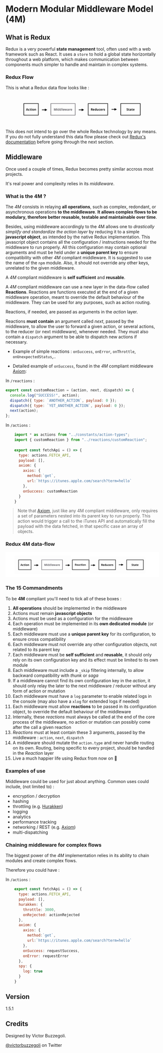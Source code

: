 # Modern Modular Middleware Model (4M)

## What is Redux

Redux is a very powerful **state management** tool, often used with a web framework such as React.
It uses a `store` to hold a global state horizontally throughout a web platform, which makes communication between components much simpler to handle and maintain in complex systems.

### Redux Flow

This is what a Redux data flow looks like :

![redux-flow](resources/redux-flow.jpg)

This does not intend to go over the whole Redux technology by any means. If you do not fully understand this data flow please check out [Redux's documentation](https://redux.js.org/) before going through the next section.

## Middleware

Once used a couple of times, Redux becomes pretty similar accross most projects.

It's real power and complexity relies in its _middleware_.

### What is the 4M ?

The _4M_ consists in relaying **all operations**, such as complex, redondant, or asynchronous operations **to the middleware**. **It allows complex flows to be modulary, therefore better reusable, testable and maintainable over time**.

Besides, using middleware accordingly to the 4M allows one to _drastically simplify and standardize the action layer_ by reducing it to a simple **javascript object**, as intended by the native Redux implementation. This javascript object contains all the configuration / instructions needed for the middleware to run properly. All this configuration may contain optional arguments and must be held under a **unique parent key** to ensure compatibility with other _4M_ compliant middleware. It is suggested to use the name of the `npm` module. Also, it should not override any other keys, unrelated to the given middleware.

A _4M_ compliant middleware is **self sufficient** and **reusable**.

A _4M_ compliant middleware can use a new layer in the data-flow called **Reactions**. Reactions are functions executed at the end of a given middleware operation, meant to override the default behaviour of the middleware. They can be used for any purposes, such as action routing.

Reactions, if needed, are passed as arguments in the _action_ layer.

Reactions **must contain** an argument called _next_, passed by the middleware, to allow the user to forward a given action, or several actions, to the reducer (or next middleware), whenever needed. They must also contain a `dispatch` argument to be able to dispatch new actions if necessary.

- Example of simple reactions : `onSuccess`, `onError`, `onThrottle`, `onUnexpectedStatus`,..

- Detailed example of `onSuccess`, found in the _4M_ compliant middleware [Axiom](https://github.com/vbuzzegoli/axiom):

In `/reactions` :

```javascript
export const customReaction = (action, next, dispatch) => {
  console.log("SUCCESS!", action);
  dispatch({ type: `ANOTHER_ACTION`, payload: 0 });
  dispatch({ type: `YET_ANOTHER_ACTION`, payload: 0 });
  next(action);
};
```

In `/actions` :

```javascript
    import * as actions from "../constants/action-types";
    import { customReaction } from "../reactions/customReaction";

    export const fetchApi = () => {
      type: actions.FETCH_API,
      payload: [],
      axiom: {
        axios: {
          method:`get`,
          url:`https://itunes.apple.com/search?term=hello`
        },
        onSuccess: customReaction
      }
    }
```

> Note that [Axiom](https://github.com/vbuzzegoli/axiom), just like any 4M compliant middleware, only requires a set of parameters nested into its parent key to run properly. This action would trigger a call to the iTunes API and automatically fill the payload with the data fetched, in that specific case an array of objects.

### Redux 4M data-flow

![redux-4M-flow](resources/redux-4M-flow.jpg)

### The 15 Commandments

To be **4M** compliant you'll need to tick all of these boxes :

1. **All operations** should be implemented in the middleware
2. Actions must remain **javascript objects**
3. Actions must be used as a configuration for the middleware
4. Each operation must be implemented in its **own dedicated module** (or middleware)
5. Each middleware must use a **unique parent key** for its configuration, to ensure cross compatibility
6. Each middleware must not override any other configuration objects, not related to its parent key
7. Each middleware must be **self sufficient** and **reusable**, it should only rely on its own configuration key and its effect must be limited to its own module
8. Each middleware must include a `_skip` filtering internally, to allow backward compatibility with _thunk_ or _saga_
9. If a middleware cannot find its own configuration key in the _action_, it should only relay the later to the next middleware / reducer without any form of action or mutation
10. Each middleware must have a `log` parameter to enable related logs in the console (may also have a `xlog` for extended logs if needed)
11. Each middleware must allow **reactions** to be passed in its configuration object, to override the default behaviour of the middleware
12. Internally, these _reactions_ must always be called at the end of the core process of the middleware, no action or mutation can possibly come after the call a given reaction
13. _Reactions_ must at least contain these 3 arguments, passed by the middleware : `action`, `next`, `dispatch`
14. A middleware should mutate the `action.type` and never handle routing on its own. Routing, being specific to every project, should be handled in the _Reaction_ layer
15. Live a much happier life using Redux from now on :rocket:

### Examples of use

Middleware could be used for just about anything.
Common uses could include, (not limited to) :

- encryption / decryption
- hashing
- throttling (e.g. [Hurakken](https://github.com/vbuzzegoli/hurakken))
- logging
- analytics
- performance tracking
- networking / REST (e.g. [Axiom](https://github.com/vbuzzegoli/axiom))
- multi-dispatching

### Chaining middleware for complex flows

The biggest power of the _4M_ implementation relies in its ability to chain modules and create complex flows.

Therefore you could have :

In `/actions` :

```javascript
    export const fetchApi = () => {
      type: actions.FETCH_API,
      payload: [],
      hurakken: {
        throttle: 3000,
        onRejected: actionRejected
      },
      axiom: {
        axios: {
          method:`get`,
          url:`https://itunes.apple.com/search?term=hello`
        },
        onSuccess: requestSuccess,
        onError: requestError
      },
      spy: {
        log: true
      }
    }
```

## Version

1.5.1

## Credits

Designed by Victor Buzzegoli.

[@victorbuzzegoli](https://twitter.com/victorbuzzegoli) on Twitter
